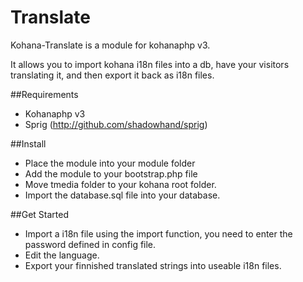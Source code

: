 # Translate

Kohana-Translate is a module for kohanaphp v3.

It allows you to import kohana i18n files into a db, have your visitors translating it, and then export it back as i18n files.

##Requirements
* Kohanaphp v3
* Sprig (http://github.com/shadowhand/sprig)

##Install
* Place the module into your module folder
* Add the module to your bootstrap.php file
* Move tmedia folder to your kohana root folder.
* Import the database.sql file into your database.

##Get Started

* Import a i18n file using the import function, you need to enter the password defined in config file.
* Edit the language.
* Export your finnished translated strings into useable i18n files.